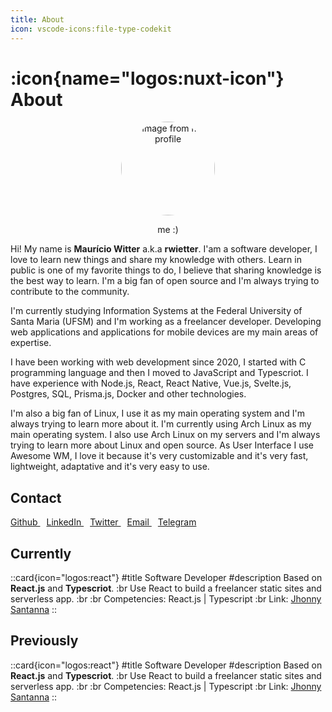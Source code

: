 ```yaml
---
title: About
icon: vscode-icons:file-type-codekit
---
```


# :icon{name="logos:nuxt-icon"} About

<div align="center">
	<img style="border-radius: 50%; width: 150px" src="https://avatars.githubusercontent.com/u/46854467?s=400&u=16a52bab3d6dbcbda716ed7d6bab84b3b307bd22&v=4" alt="image from my profile">
</div>

<p align="center">me :)</p>

Hi! My name is **Maurício Witter** a.k.a **rwietter**. I'am a software developer, I love to learn new things and share my
knowledge with others. Learn in public is one of my favorite things to do, I believe that sharing knowledge is the best
way to learn. I'm a big fan of open source and I'm always trying to contribute to the community.

I'm currently studying Information Systems at the Federal University of Santa Maria (UFSM) and I'm working as a
freelancer developer. Developing web applications and applications for mobile devices are my main areas of expertise.

I have been working with web development since 2020, I started with C programming language and then I moved to
JavaScript and Typescriot. I have experience with Node.js, React, React Native, Vue.js, Svelte.js, Postgres, SQL,
Prisma.js, Docker and other technologies.

I'm also a big fan of Linux, I use it as my main operating system and I'm always trying to learn more about it. I'm
currently using Arch Linux as my main operating system. I also use Arch Linux on my servers and I'm always trying to
learn more about Linux and open source. As User Interface I use Awesome WM, I love it because it's very customizable and
it's very fast, lightweight, adaptative and it's very easy to use.

## Contact
<div>
	<a href="https://github.com/rwietter" style="margin-right: 10px;">
		Github
	</a>
	<a href="https://www.linkedin.com/in/mauriciowitter/" style="margin-right: 10px;">
		LinkedIn
	</a>
	<a href="https://twitter.com/rwietter" style="margin-right: 10px;">
		Twitter
	</a>
	<a href="mailto:mauriciobw17@gmail.com" style="margin-right: 10px;">
		Email
	</a>
	<a href="https://t.me/rwietter">
		Telegram
	</a>
</div>

## Currently

::card{icon="logos:react"}
#title
Software Developer
#description
Based on **React.js** and **Typescriot**. :br
Use React to build a freelancer static sites and serverless app. :br :br
Competencies: React.js | Typescript :br
Link: [Jhonny Santanna](jhonnysantanna.vercel.app)
::

## Previously

::card{icon="logos:react"}
#title
Software Developer
#description
Based on **React.js** and **Typescriot**. :br
Use React to build a freelancer static sites and serverless app. :br :br
Competencies: React.js | Typescript :br
Link: [Jhonny Santanna](jhonnysantanna.vercel.app)
::